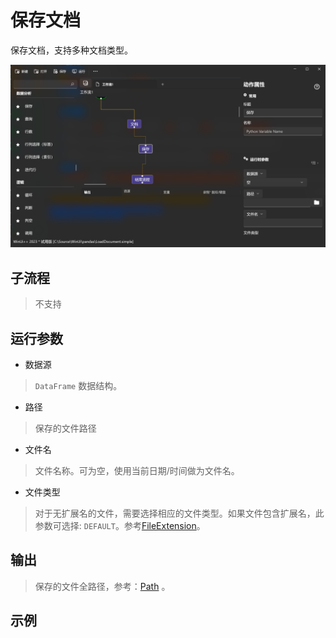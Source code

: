 # 保存文档 
保存文档，支持多种文档类型。

![SaveDocument](./images/02.png ':size=90%')

## 子流程
> 不支持


## 运行参数

* 数据源
> `DataFrame` 数据结构。

* 路径
> 保存的文件路径

* 文件名
> 文件名称。可为空，使用当前日期/时间做为文件名。
* 文件类型
> 对于无扩展名的文件，需要选择相应的文件类型。如果文件包含扩展名，此参数可选择: `DEFAULT`。参考[FileExtension](./enums/FileExtension.md)。


## 输出

> 保存的文件全路径，参考：[Path](./types/Path.md)  。

## 示例